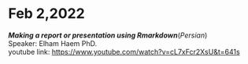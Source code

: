# Feb 2,2022
***Making a report or presentation using Rmarkdown***(*Persian*)<br/>
Speaker: Elham Haem PhD.
<br/>
youtube link: https://www.youtube.com/watch?v=cL7xFcr2XsU&t=641s

